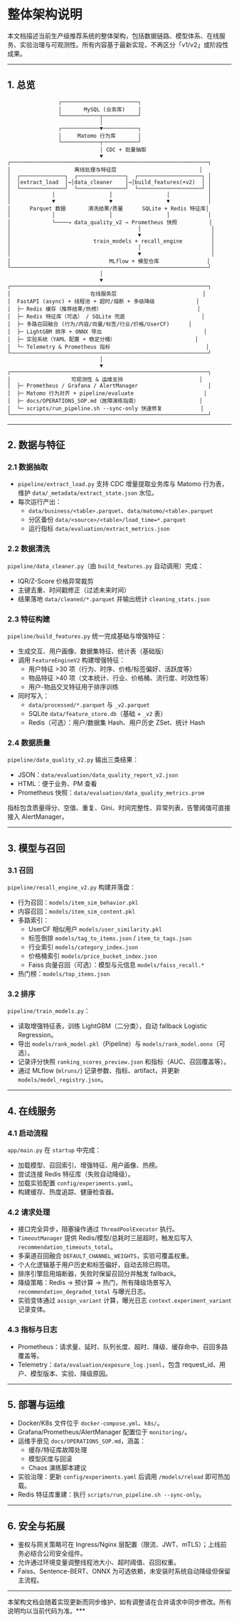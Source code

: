 # 整体架构说明

本文档描述当前生产级推荐系统的整体架构，包括数据链路、模型体系、在线服务、实验治理与可观测性。所有内容基于最新实现，不再区分「v1/v2」或阶段性成果。

---

## 1. 总览

```
                ┌────────────────────────┐
                │       MySQL (业务库)    │
                └────────────┬───────────┘
                             │
                ┌────────────▼───────────┐
                │     Matomo 行为库       │
                └────────────┬───────────┘
                             │ CDC + 批量抽取
                             ▼
┌──────────────────────────────────────────────────────────────┐
│                    离线处理与特征层                          │
│  ┌──────────────┐  ┌───────────────┐  ┌────────────────────┐ │
│  │extract_load  │→│data_cleaner    │→│build_features(+v2)  │ │
│  └──────────────┘  └───────────────┘  └────────────────────┘ │
│             │                 │                 │            │
│             ▼                 ▼                 ▼            │
│      Parquet 数据       清洗结果/质量      SQLite + Redis 特征库│
│             │                 │                 │            │
│             └────→ data_quality_v2 → Prometheus 快照          │
│                                        │                      │
│                                        ▼                      │
│                          train_models + recall_engine         │
│                                        │                      │
│                                        ▼                      │
│                               MLflow + 模型仓库               │
└──────────────────────────────────────────────────────────────┘
                             │
                             ▼
┌──────────────────────────────────────────────────────────────┐
│                         在线服务层                           │
│  FastAPI (async) + 线程池 + 超时/熔断 + 多级降级             │
│  ├─ Redis 缓存（推荐结果/热榜）                              │
│  ├─ Redis 特征库（可选） / SQLite 兜底                        │
│  ├─ 多路召回融合 (行为/内容/向量/标签/行业/价格/UserCF)      │
│  ├─ LightGBM 排序 + ONNX 导出                                │
│  ├─ 实验系统（YAML 配置 + 稳定分桶）                         │
│  └─ Telemetry & Prometheus 指标                              │
└──────────────────────────────────────────────────────────────┘
                             │
                             ▼
┌──────────────────────────────────────────────────────────────┐
│                   可观测性 & 运维支持                        │
│  ├─ Prometheus / Grafana / AlertManager                      │
│  ├─ Matomo 行为对齐 + pipeline/evaluate                      │
│  ├─ docs/OPERATIONS_SOP.md（故障演练指南）                   │
│  └─ scripts/run_pipeline.sh --sync-only 快速修复            │
└──────────────────────────────────────────────────────────────┘
```

---

## 2. 数据与特征

### 2.1 数据抽取

- `pipeline/extract_load.py` 支持 CDC 增量提取业务库与 Matomo 行为表，维护 `data/_metadata/extract_state.json` 水位。
- 每次运行产出：
  - `data/business/<table>.parquet`、`data/matomo/<table>.parquet`
  - 分区备份 `data/<source>/<table>/load_time=*.parquet`
  - 运行指标 `data/evaluation/extract_metrics.json`

### 2.2 数据清洗

`pipeline/data_cleaner.py`（由 `build_features.py` 自动调用）完成：

- IQR/Z-Score 价格异常裁剪
- 主键去重、时间戳修正（过滤未来时间）
- 结果落地 `data/cleaned/*.parquet` 并输出统计 `cleaning_stats.json`

### 2.3 特征构建

`pipeline/build_features.py` 统一完成基础与增强特征：

- 生成交互、用户画像、数据集特征、统计表（基础版）
- 调用 `FeatureEngineV2` 构建增强特征：
  - 用户特征 >30 项（行为、时序、价格/标签偏好、活跃度等）
  - 物品特征 >40 项（文本统计、行业、价格桶、流行度、时效性等）
  - 用户-物品交叉特征用于排序训练
- 同时写入：
  - `data/processed/*.parquet` 与 `_v2.parquet`
  - SQLite `data/feature_store.db`（基础 + `_v2` 表）
  - Redis（可选）：用户/数据集 Hash、用户历史 ZSet、统计 Hash

### 2.4 数据质量

`pipeline/data_quality_v2.py` 输出三类结果：

- JSON：`data/evaluation/data_quality_report_v2.json`
- HTML：便于业务、PM 查看
- Prometheus 快照：`data/evaluation/data_quality_metrics.prom`

指标包含质量得分、空值、重复、Gini、时间完整性、异常列表，告警阈值可直接接入 AlertManager。

---

## 3. 模型与召回

### 3.1 召回

`pipeline/recall_engine_v2.py` 构建并落盘：

- 行为召回：`models/item_sim_behavior.pkl`
- 内容召回：`models/item_sim_content.pkl`
- 多路索引：
  - UserCF 相似用户 `models/user_similarity.pkl`
  - 标签倒排 `models/tag_to_items.json` / `item_to_tags.json`
  - 行业索引 `models/category_index.json`
  - 价格桶索引 `models/price_bucket_index.json`
  - Faiss 向量召回（可选）：模型与元信息 `models/faiss_recall.*`
- 热门榜：`models/top_items.json`

### 3.2 排序

`pipeline/train_models.py`：

- 读取增强特征表，训练 LightGBM（二分类），自动 fallback Logistic Regression。
- 导出 `models/rank_model.pkl`（Pipeline）与 `models/rank_model.onnx`（可选）。
- 记录评分快照 `ranking_scores_preview.json` 和指标（AUC、召回覆盖等）。
- 通过 MLflow (`mlruns/`) 记录参数、指标、artifact，并更新 `models/model_registry.json`。

---

## 4. 在线服务

### 4.1 启动流程

`app/main.py` 在 `startup` 中完成：

- 加载模型、召回索引、增强特征、用户画像、热榜。
- 尝试连接 Redis 特征库（失败自动降级）。
- 加载实验配置 `config/experiments.yaml`。
- 构建缓存、热度追踪、健康检查器。

### 4.2 请求处理

- 接口完全异步，阻塞操作通过 `ThreadPoolExecutor` 执行。
- `TimeoutManager` 提供 Redis/模型/总耗时三层超时，触发后写入 `recommendation_timeouts_total`。
- 多渠道召回融合 `DEFAULT_CHANNEL_WEIGHTS`，实验可覆盖权重。
- 个人化逻辑基于用户历史和标签偏好，自动去除已购项。
- 排序引擎启用熔断器，失败时保留召回分并触发 fallback。
- 降级策略：Redis → 预计算 → 热门，所有降级场景写入 `recommendation_degraded_total` 与曝光日志。
- 实验变体通过 `assign_variant` 计算，曝光日志 `context.experiment_variant` 记录变体。

### 4.3 指标与日志

- Prometheus：请求量、延时、队列长度、超时、降级、缓存命中、召回多路覆盖等。
- Telemetry：`data/evaluation/exposure_log.jsonl`，包含 request_id、用户、模型版本、实验、降级原因。

---

## 5. 部署与运维

- Docker/K8s 文件位于 `docker-compose.yml`、`k8s/`。
- Grafana/Prometheus/AlertManager 配置位于 `monitoring/`。
- 运维手册见 `docs/OPERATIONS_SOP.md`，涵盖：
  - 缓存/特征库故障处理
  - 模型灰度与回滚
  - Chaos 演练脚本建议
- 实验治理：更新 `config/experiments.yaml` 后调用 `/models/reload` 即可热加载。
- Redis 特征库重建：执行 `scripts/run_pipeline.sh --sync-only`。

---

## 6. 安全与拓展

- 鉴权与网关策略可在 Ingress/Nginx 层配置（限流、JWT、mTLS）；上线前务必结合公司安全组件。
- 允许通过环境变量调整线程池大小、超时阈值、召回权重。
- Faiss、Sentence-BERT、ONNX 为可选依赖，未安装时系统自动降级但保留主流程。

---

本架构文档会随着实现更新而同步维护，如有调整请在合并请求中同步修改。所有说明均以当前代码为准。***

